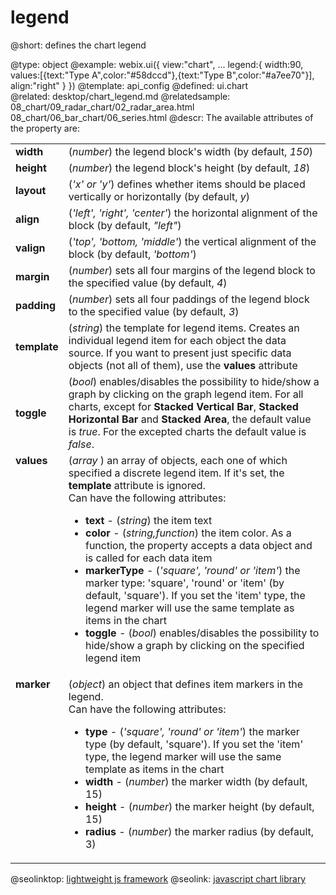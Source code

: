 legend
=============


@short:
	defines the chart legend

@type: object
@example:
webix.ui({
	view:"chart",
	...
	legend:{
    	width:90,
        values:[{text:"Type A",color:"#58dccd"},{text:"Type B",color:"#a7ee70"}],
		align:"right"
	}
})
@template:	api_config
@defined:	ui.chart	
@related:
	desktop/chart_legend.md
@relatedsample:
	08_chart/09_radar_chart/02_radar_area.html
	08_chart/06_bar_chart/06_series.html
@descr:
The available attributes of the property are:
<table class="webixdoc_links">
	<tbody>
		<tr>
			<td class="webixdoc_links0"> <b>width</b> </td>
			<td>(<i>number</i>) the legend block's width (by default, <i>150</i>)</td>
		</tr>
		<tr>
			<td class="webixdoc_links0"><b>height</b></td>
			<td>(<i>number</i>) the legend block's height (by default, <i>18</i>)</td>
		</tr>
		<tr>
			<td class="webixdoc_links0"><b>layout</b></td>
			<td>(<i>'x' or 'y'</i>) defines whether items should be placed vertically or horizontally (by default, <i>y</i>)</td>
		</tr>
		<tr>
			<td class="webixdoc_links0"><b>align</b></td>
			<td>(<i>'left', 'right', 'center'</i>) the horizontal alignment of the block (by default, <i>"left"</i>)</td>
		</tr>
		<tr>
			<td class="webixdoc_links0"><b>valign</b></td>
			<td>(<i>'top', 'bottom, 'middle'</i>) the vertical alignment of the block (by default, <i>'bottom'</i>)</td>
		</tr>
        <tr>
			<td class="webixdoc_links0"><b>margin</b></td>
			<td>(<i>number</i>) sets all four margins of the legend block to the specified value (by default, <i>4</i>)</td>
		</tr>
		<tr>
			<td class="webixdoc_links0"><b>padding</b></td>
			<td>(<i>number</i>) sets all four paddings of the legend block to the specified value (by default, <i>3</i>)</td>
		</tr>
        <tr>
			<td class="webixdoc_links0"><b>template</b></td>
			<td>(<i>string</i>) the template for legend items. Creates an individual legend item for each object the data source. If you want to present just specific data objects (not all of them), use the <b>values</b> attribute </td>
		</tr>
        <tr>
        	<td class="webixdoc_links0"><b>toggle</b></td>
            <td>(<i>bool</i>) enables/disables the possibility to hide/show a graph by clicking on the graph legend item. For all charts, except for <b>Stacked Vertical Bar</b>, <b>Stacked Horizontal Bar</b> and <b>Stacked Area</b>, the default value is <i>true</i>. For the excepted charts the default value is <i>false</i>.
		<tr>
			<td class="webixdoc_links0" style="vertical-align: top;"><b>values</b> </td>
			<td style="vertical-align: top;">
				(<i>array </i>) an array of objects, each one of which specified a discrete legend item. If it's set, the <b>template</b> attribute is ignored. <br> Can have the following attributes:
				<ul>
					<li><b>text</b> -  (<i>string</i>) the item text</li>
					<li><b>color</b> - (<i>string,function</i>) the item color. As a function, the property accepts a data object and is called for each data item</li>
                    <li><b>markerType</b> - (<i>'square', 'round' or 'item'</i>) the marker type: 'square', 'round' or 'item' (by default, 'square'). If you set the 'item' type, the legend marker will use the same template as items in the chart</li>
                    <li><b>toggle</b> - (<i>bool</i>) enables/disables the possibility to hide/show a graph by clicking on the specified legend item
				</ul>
			</td>
		</tr>
		<tr>
			<td class="webixdoc_links0" style="vertical-align: top;"><b>marker</b> </td>
			<td style="vertical-align: top;">
				(<i>object</i>) an object that defines item markers in the legend.
				<br>
				Can have the following attributes:
				<ul>
					<li><b>type</b> -  (<i>'square', 'round' or 'item'</i>) the marker type (by default, 'square'). If you set the 'item' type, the legend marker will use the same template as items in the chart</li>
					<li><b>width</b> - (<i>number</i>) the marker width (by default, 15)</li>
                    <li><b>height</b> -  (<i>number</i>) the marker height (by default, 15)</li>
                    <li><b>radius</b> -  (<i>number</i>) the marker radius (by default, 3)</li>
				</ul>
			</td>
		</tr>
</tbody>
</table>



				


@seolinktop: [lightweight js framework](https://webix.com)
@seolink: [javascript chart library](https://webix.com/widget/charts/)